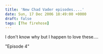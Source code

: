 ```yaml
---
title: 'New Chad Vader episodes....'
date: Sun, 17 Dec 2006 18:49:00 +0000
draft: false
tags: [The firehose]
---
```


I don't know why but I happen to love these....  
  
"Episode 4"
